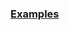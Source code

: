 
### [Examples](https://github.com/Mircea-MMXXI/azapy/blob/main/scripts/portfolios/Port_CVaR_examples.py)

```
